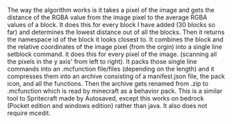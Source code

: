 The way the algorithm works is it takes a pixel of the image and gets the distance of the RGBA value from the image pixel to the average RGBA values of a block. 
It does this for every block I have added (30 blocks so far) and determines the lowest distance out of all the blocks. Then it returns the namespace id of the 
block it looks closest to. It combines the block and the relative coordinates of the image pixel (from the orgin) into a single line setblock command. it does this for 
every pixel of the image. (scanning all the pixels in the y axis' from left to right). It packs those single line commands into an .mcfunction file/files (depending on the length) 
and it compresses them into an archive consisting of a manifest.json file, the pack icon, and all the functions. Then the archive gets renamed from .zip to .mcfunction which is 
read by minecraft as a behavior pack. This is a similar tool to Spritecraft made by Autosaved, except this works on bedrock (Pocket edition and windows edition) rather than java. It also does not require mcedit.
